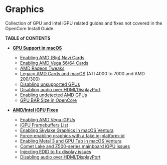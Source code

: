 # Graphics
Collection of GPU and Intel iGPU related guides and fixes not covered in the OpenCore Install Guide.

**TABLE of CONTENTS**

- [**GPU Support in macOS**](/Content/11_Graphics/GPU/README.md)
	- [Enabling AMD (Big) Navi Cards](/Content/11_Graphics/GPU/AMD_Navi/README.md)
	- [Enabling AMD Vega 56/64 Cards](/Content/11_Graphics/GPU/AMD_Vega/README.md)
	- [AMD Radeon Tweaks](/Content/11_Graphics/GPU/AMD_Radeon_Tweaks/README.md)
	- [Legacy AMD Cards and macOS](https://web.archive.org/web/20170814210930/http://www.rampagedev.com/guides/graphic-cards-injection/) (ATI 4000 to 7000 and AMD 200/300)
	- [Disabling unsupported GPUs](/Content/11_Graphics/GPU/Disabling_unsupported_GPUs/README.md)
	- [Disabling audio over HDMI/DisplayPort](/Content/11_Graphics/GPU/Disabling_AppleGFXHDA/README.md)
	- [Enabling undetected AMD GPUs](/Content/11_Graphics/GPU/GPU_undetected/README.md)
	- [GPU BAR Size in OpenCore](/Content/11_Graphics/GPU/GPU-BAR_Size/README.md)

- [**AMD/Intel iGPU Fixes**](/Content/11_Graphics/iGPU/README.md)
	- [Enabling AMD Vega iGPUs](/Content/11_Graphics/iGPU/AMD/README.md) 
	- [iGPU Framebuffers List](/Content/11_Graphics/iGPU/iGPU_DeviceProperties.md)
	- [Enabling Skylake Graphics in macOS Ventura](/Content/11_Graphics/iGPU/Skylake_Spoofing_macOS13/README.md)
	- [Force-enabling graphics with a fake ig-platform-id](/Content/11_Graphics/iGPU/Fake_ig-platform-id.md)
	- [Enabling Metal 3 and GPU Tab in macOS Ventura](/Content/11_Graphics/Metal_3/README.md)
	- [Comet Lake and Z500-series mainboard iGPU issues](/Content/11_Graphics/iGPU/Cometlake_Z590/README.md)  
	- [Injecting EDID to fix display issues](/Content/11_Graphics/Inject_EDID/README.md)
	- [Disabling audio over HDMI/DisplayPort](/Content/11_Graphics/iGPU/iGPU_disable_audio_over_HDMI-DP.md)

